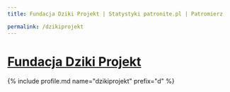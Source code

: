 ```yaml
---
title: Fundacja Dziki Projekt | Statystyki patronite.pl | Patromierz

permalink: /dzikiprojekt
---
```


# [Fundacja Dziki Projekt](https://patronite.pl/dzikiprojekt)

{% include profile.md name="dzikiprojekt" prefix="d" %}
